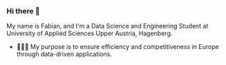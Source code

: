 ### Hi there 👋

My name is Fabian, and I'm a Data Science and Engineering Student at University of Applied Sciences Upper Austria, Hagenberg.

- 👨🏻‍💻 My purpose is to ensure efficiency and competitiveness in Europe through data-driven applications.

